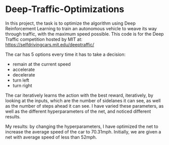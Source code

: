 # Deep-Traffic-Optimizations

In this project, the task is to optimize the algorithm using Deep Reinforcement Learning to train an autonomous vehicle to weave its way through traffic, with the maximum speed possible. This code is for the Deep Traffic competition hosted by MIT at:
https://selfdrivingcars.mit.edu/deeptraffic/

The car has 5 options every time it has to take a decision:
* remain at the current speed
* accelerate
* decelerate
* turn left
* turn right

The car iteratively learns the action with the best reward, iteratively, by looking at the inputs, which are the number of sidelanes it can see, as well as the number of steps ahead it can see. I have varied these parameters, as well as the different hyperparameters of the net, and noticed different results. 

My results: by changing the hyperparameters, I have optimized the net to increase the average speed of the car to 70.31mph. Initially, we are given a net with average speed of less than 52mph.





